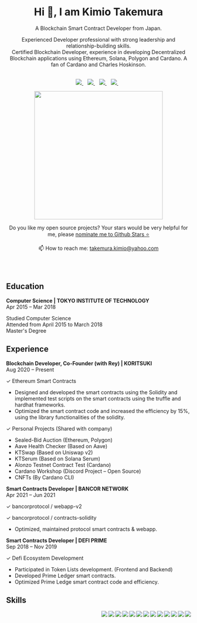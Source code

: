 

<h1 align='center'>
  Hi 👋, I am Kimio Takemura
</h1>

<p align='center'>
  A Blockchain Smart Contract Developer from Japan.
</p>
<p align='center'>
Experienced Developer professional with strong leadership and relationship-building skills. 
<br>
Certified Blockchain Developer, experience in developing Decentralized Blockchain applications using Ethereum, Solana, Polygon and Cardano. A fan of Cardano and Charles Hoskinson.
<br><br>
</p>

<p align='center'>
  
  <a href="https://www.linkedin.com/in/takemurakimio/">
    <img src="https://img.shields.io/badge/linkedin-%230077B5.svg?&style=for-the-badge&logo=linkedin&logoColor=white" />
  </a>&nbsp;&nbsp;
  <a href="https://twitter.com/takemurakimio">
    <img src="https://img.shields.io/badge/Twitter-1DA1F2?style=for-the-badge&logo=twitter&logoColor=white" />        
  </a>&nbsp;&nbsp;
  <a href="https://facebook.com/takemurakimio">
    <img src="https://img.shields.io/badge/Facebook-1877F2?style=for-the-badge&logo=facebook&logoColor=white" />        
  </a>&nbsp;&nbsp;
  <a href="https://t.me/kimiotakemura">
    <img src="https://img.shields.io/badge/Telegram-2CA5E0?style=for-the-badge&logo=telegram&logoColor=white" />        
  </a>&nbsp;&nbsp;
  
</p>

<p align='center'>
  <a href="#"><img src="https://github-readme-stats.vercel.app/api?username=takemurakimio&show_icons=true&count_private=true&theme=dark" width="350"></a>
</p>

<p align='center'>
  Do you like my open source projects? Your stars would be very helpful for me, please <a href='https://stars.github.com/nominate/'>nominate me to Github Stars ⭐</a>
</p>

<p align='center'>
  📫 How to reach me: <a href='mailto:takemura.kimio@yahoo.com'>takemura.kimio@yahoo.com</a>
</p>

<br>
<br>

## Education

**Computer Science | TOKYO INSTITUTE OF TECHNOLOGY**\
Apr 2015 – Mar 2018

Studied Computer Science\
Attended from April 2015 to March 2018\
Master's Degree

## Experience

**Blockchain Developer, Co-Founder (with Rey) | KORITSUKI**\
Aug 2020 – Present

✓ Ethereum Smart Contracts
- Designed and developed the smart contracts using the Solidity and implemented test scripts on the smart contracts using the truffle and hardhat frameworks.
- Optimized the smart contract code and increased the efficiency by 15%, using the library functionalities of the solidity.

✓ Personal Projects (Shared with company)
- Sealed-Bid Auction (Ethereum, Polygon)
- Aave Health Checker (Based on Aave)
- KTSwap (Based on Uniswap v2)
- KTSerum (Based on Solana Serum)
- Alonzo Testnet Contract Test (Cardano)
- Cardano Workshop (Discord Project – Open Source)
- CNFTs (By Cardano CLI)

**Smart Contracts Developer | BANCOR NETWORK**\
Apr 2021 – Jun 2021

✓ bancorprotocol / webapp-v2

✓ bancorprotocol / contracts-solidity
- Optimized, maintained protocol smart contracts & webapp.

**Smart Contracts Developer | DEFI PRIME**\
Sep 2018 – Nov 2019

✓ Defi Ecosystem Development
- Participated in Token Lists development. (Frontend and Backend)
- Developed Prime Ledger smart contracts.
- Optimized Prime Ledge smart contract code and efficiency.

## Skills

<img align="right" src="https://img.shields.io/badge/(My)SQL-4479A1?logo=mysql&logoColor=white" />
<img align="right" src="https://img.shields.io/badge/BASH-4EAA25?logo=gnu-bash&logoColor=white" />
<img align="right" src="https://img.shields.io/badge/PHP-777BB4?logo=php&logoColor=white" />
<img align="right" src="https://img.shields.io/badge/Go-00ADD8?logo=go&logoColor=white" />
<img align="right" src="https://img.shields.io/badge/Python-3776AB?logo=python&logoColor=white" />
<img align="right" src="https://img.shields.io/badge/C Sharp-239120?logo=c-sharp&logoColor=white" />
<img align="right" src="https://img.shields.io/badge/C++-00599C?logo=c%2B%2B&logoColor=white" />
<img align="right" src="https://img.shields.io/badge/C-A8B9CC?logo=c&logoColor=white" />
<img align="right" src="https://img.shields.io/badge/Arch-1793D1?logo=arch-linux&logoColor=white" />
<img align="right" src="https://img.shields.io/badge/Fedora-294172?logo=fedora&logoColor=white" />
<img align="right" src="https://img.shields.io/badge/Debian-A81D33?logo=debian&logoColor=white" />
<img align="right" src="https://img.shields.io/badge/Ubuntu-E95420?logo=ubuntu&logoColor=white" />
<img align="right" src="https://img.shields.io/badge/Windows-0078D6?logo=windows&logoColor=white" />

